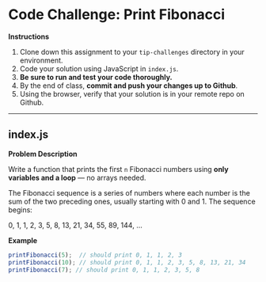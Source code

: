 # **Code Challenge: Print Fibonacci**

**Instructions**

1. Clone down this assignment to your `tip-challenges` directory in your environment.
2. Code your solution using JavaScript in `index.js`.
3. **Be sure to run and test your code thoroughly.**
4. By the end of class, **commit and push your changes up to Github**.
5. Using the browser, verify that your solution is in your remote repo on Github.

---

## index.js

**Problem Description**

Write a function that prints the first `n` Fibonacci numbers using **only variables and a loop** — no arrays needed. 

The Fibonacci sequence is a series of numbers where each number is the sum of the two preceding ones, usually starting with 0 and 1. The sequence begins:

0, 1, 1, 2, 3, 5, 8, 13, 21, 34, 55, 89, 144, ...

**Example**

```jsx
printFibonacci(5);  // should print 0, 1, 1, 2, 3
printFibonacci(10); // should print 0, 1, 1, 2, 3, 5, 8, 13, 21, 34
printFibonacci(7); // should print 0, 1, 1, 2, 3, 5, 8
```
